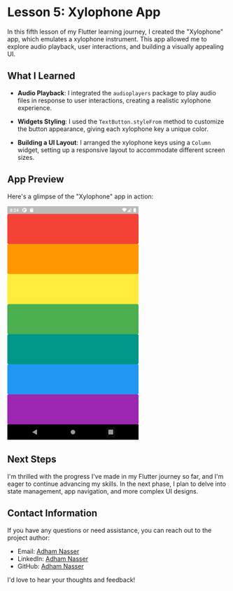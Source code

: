 # Lesson 5: Xylophone App

In this fifth lesson of my Flutter learning journey, I created the "Xylophone" app, which emulates a xylophone instrument. This app allowed me to explore audio playback, user interactions, and building a visually appealing UI.

## What I Learned

- **Audio Playback**: I integrated the `audioplayers` package to play audio files in response to user interactions, creating a realistic xylophone experience.

- **Widgets Styling**: I used the `TextButton.styleFrom` method to customize the button appearance, giving each xylophone key a unique color.

- **Building a UI Layout**: I arranged the xylophone keys using a `Column` widget, setting up a responsive layout to accommodate different screen sizes.

## App Preview

Here's a glimpse of the "Xylophone" app in action:

<img src="screenshots/app_preview.png" alt="App Preview" width="300">

## Next Steps

I'm thrilled with the progress I've made in my Flutter journey so far, and I'm eager to continue advancing my skills. In the next phase, I plan to delve into state management, app navigation, and more complex UI designs.
## Contact Information

If you have any questions or need assistance, you can reach out to the project author:

- Email: [Adham Nasser](mailto:adhamxiii22@gmail.com)
- LinkedIn: [Adham Nasser](https://www.linkedin.com/in/adhamxiii/)
- GitHub: [Adham Nasser](https://github.com/Adhamxiii)

I'd love to hear your thoughts and feedback!
